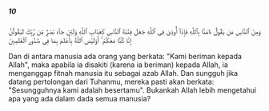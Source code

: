 ##### 10

<span class="ayah">وَمِنَ ٱلنَّاسِ مَن يَقُولُ ءَامَنَّا بِٱللَّهِ فَإِذَآ أُوذِىَ فِى ٱللَّهِ جَعَلَ فِتْنَةَ ٱلنَّاسِ كَعَذَابِ ٱللَّهِ وَلَئِن جَآءَ نَصْرٌۭ مِّن رَّبِّكَ لَيَقُولُنَّ إِنَّا كُنَّا مَعَكُمْ ۚ أَوَلَيْسَ ٱللَّهُ بِأَعْلَمَ بِمَا فِى صُدُورِ ٱلْعَٰلَمِينَ</span>

<span class="ayah_translation">Dan di antara manusia ada orang yang berkata: "Kami beriman kepada Allah", maka apabila ia disakiti (karena ia beriman) kepada Allah, ia menganggap fitnah manusia itu sebagai azab Allah. Dan sungguh jika datang pertolongan dari Tuhanmu, mereka pasti akan berkata: "Sesungguhnya kami adalah besertamu". Bukankah Allah lebih mengetahui apa yang ada dalam dada semua manusia?</span>
